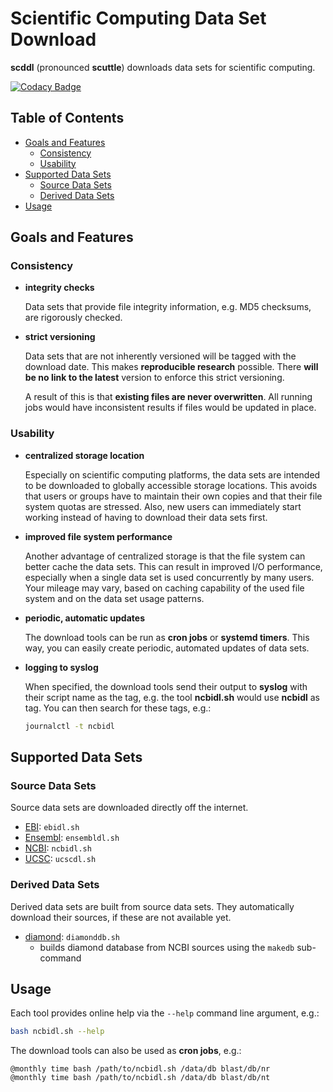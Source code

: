 Scientific Computing Data Set Download
======================================

**scddl** (pronounced **scuttle**) downloads data sets for scientific
computing.

[![Codacy Badge](https://api.codacy.com/project/badge/Grade/8f8c1bd0b2b84e57be194b3c55cd3e89)](https://www.codacy.com/app/idiv-biodiversity/scddl?utm_source=github.com&amp;utm_medium=referral&amp;utm_content=idiv-biodiversity/scddl&amp;utm_campaign=Badge_Grade)


Table of Contents
-----------------

<!-- toc -->

- [Goals and Features](#goals-and-features)
  * [Consistency](#consistency)
  * [Usability](#usability)
- [Supported Data Sets](#supported-data-sets)
  * [Source Data Sets](#source-data-sets)
  * [Derived Data Sets](#derived-data-sets)
- [Usage](#usage)

<!-- tocstop -->


Goals and Features
------------------

### Consistency

-   **integrity checks**

    Data sets that provide file integrity information, e.g. MD5 checksums, are
    rigorously checked.

-   **strict versioning**

    Data sets that are not inherently versioned will be tagged with the
    download date. This makes **reproducible research** possible. There **will
    be no link to the latest** version to enforce this strict versioning.

    A result of this is that **existing files are never overwritten**. All
    running jobs would have inconsistent results if files would be updated in
    place.


### Usability

-   **centralized storage location**

    Especially on scientific computing platforms, the data sets are intended to
    be downloaded to globally accessible storage locations. This avoids that
    users or groups have to maintain their own copies and that their file
    system quotas are stressed. Also, new users can immediately start working
    instead of having to download their data sets first.

-   **improved file system performance**

    Another advantage of centralized storage is that the file system can better
    cache the data sets. This can result in improved I/O performance,
    especially when a single data set is used concurrently by many users. Your
    mileage may vary, based on caching capability of the used file system and
    on the data set usage patterns.

-   **periodic, automatic updates**

    The download tools can be run as **cron jobs** or **systemd timers**. This
    way, you can easily create periodic, automated updates of data sets.

-   **logging to syslog**

    When specified, the download tools send their output to **syslog** with
    their script name as the tag, e.g. the tool **ncbidl.sh** would use
    **ncbidl** as tag. You can then search for these tags, e.g.:

    ```bash
    journalctl -t ncbidl
    ```


Supported Data Sets
-------------------

### Source Data Sets

Source data sets are downloaded directly off the internet.

- [EBI](ftp://ftp.ebi.ac.uk): `ebidl.sh`
- [Ensembl](https://ftp.ensembl.org): `ensembldl.sh`
- [NCBI](https://ftp.ncbi.nlm.nih.gov): `ncbidl.sh`
- [UCSC](ftp://hgdownload.cse.ucsc.edu): `ucscdl.sh`

### Derived Data Sets

Derived data sets are built from source data sets. They automatically download
their sources, if these are not available yet.

- [diamond](https://github.com/bbuchfink/diamond): `diamonddb.sh`
  - builds diamond database from NCBI sources using the `makedb` sub-command


Usage
-----

Each tool provides online help via the `--help` command line argument, e.g.:

```bash
bash ncbidl.sh --help
```

The download tools can also be used as **cron jobs**, e.g.:

```
@monthly time bash /path/to/ncbidl.sh /data/db blast/db/nr
@monthly time bash /path/to/ncbidl.sh /data/db blast/db/nt
```
